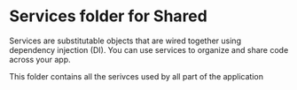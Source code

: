 # Services folder for Shared

Services are substitutable objects that are wired together using dependency injection (DI). You can use services to organize and share code across your app.

This folder contains all the serivces used by all part of the application
